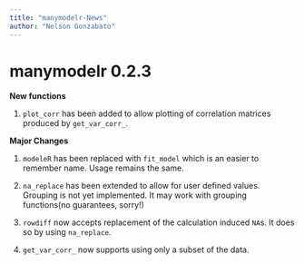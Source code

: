 ```yaml
---
title: "manymodelr-News"
author: "Nelson Gonzabato"
---
```


# manymodelr 0.2.3

**New functions**

1. `plot_corr` has been added to allow plotting of correlation matrices produced by `get_var_corr_`.

**Major Changes**

1. `modeleR` has been replaced with `fit_model` which is an easier to remember name. Usage remains the same.

2. `na_replace` has been extended to allow for user defined values. Grouping is not yet implemented. It may work with grouping functions(no guarantees, sorry!)

3. `rowdiff` now accepts replacement of the calculation induced `NA`s. It does so by using `na_replace`. 

4. `get_var_corr_` now supports using only a subset of the data. 


